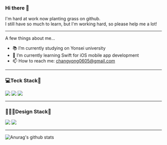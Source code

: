 ### Hi there 👋

I'm hard at work now planting grass on github.  
I still have so much to learn, but I'm working hard, so please help me a lot!

<hr height: 2px;>

A few things about me...
<!--
**devTabasco/devTabasco** is a ✨ _special_ ✨ repository because its `README.md` (this file) appears on your GitHub profile.

Here are some ideas to get you started:

- 🔭 I’m currently working on Korea Railroad Research Institute
- 🌱 I’m currently learning Swift for iOS mobile app development
- 👯 I’m looking to collaborate on ...
- 🤔 I’m looking for help with ...
- 💬 Ask me about ...
- 📫 How to reach me: ...
- 😄 Pronouns: ...
- ⚡ Fun fact: ...
-->

- 📚 I’m currently studying on Yonsei university
- 🌱 I’m currently learning Swift for iOS mobile app development
- 📫 How to reach me: changyong0605@gmail.com

<hr height: 2px;>

<h3>💻Teck Stack📱</h3>

<img src="https://img.shields.io/badge/Swift-white?style=flat&logo=Swift&logoColor=#F05138"/> <img src="https://img.shields.io/badge/Xcode-white?style=flat&logo=Xcode&logoColor=#147EFB"/> <img src="https://img.shields.io/badge/MySQL-green?style=flat&logo=MySQL&logoColor=#4479A1"/>

<hr height: 2px;>

<h3>👨🏻‍🎨Design Stack🎨</h3>

<img src="https://img.shields.io/badge/Adobe Photoshop-white?style=flat&logo=Adobe Photoshop&logoColor=#31A8FF"/> <img src="https://img.shields.io/badge/Adobe Illustrator-white?style=flat&logo=Adobe Illustrator&logoColor=#FF9A00"/>

<hr height: 2px;>

![Anurag's github stats](https://github-readme-stats.vercel.app/api?username=devTabasco&show_icons=true&theme=vue) 

<!--![Top Langs](https://github-readme-stats.vercel.app/api/top-langs/?username=devTabasco&layout=compact&theme=prussian)-->
